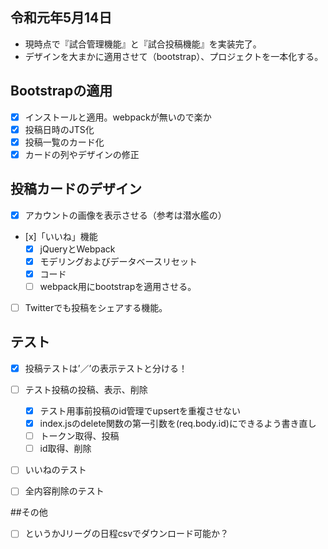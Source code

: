 ## 令和元年5月14日
- 現時点で『試合管理機能』と『試合投稿機能』を実装完了。
- デザインを大まかに適用させて（bootstrap）、プロジェクトを一本化する。

## Bootstrapの適用
- [x] インストールと適用。webpackが無いので楽か
- [x] 投稿日時のJTS化
- [x] 投稿一覧のカード化
 - [x] カードの列やデザインの修正

## 投稿カードのデザイン
- [x] アカウントの画像を表示させる（参考は潜水艦の）
- [x]「いいね」機能
  - [x] jQueryとWebpack
  - [x] モデリングおよびデータベースリセット
  - [x] コード
  - [ ] webpack用にbootstrapを適用させる。
- [ ] Twitterでも投稿をシェアする機能。

## テスト
- [x] 投稿テストは’／’の表示テストと分ける！

- [ ] テスト投稿の投稿、表示、削除
  - [x] テスト用事前投稿のid管理でupsertを重複させない
  - [x] index.jsのdelete関数の第一引数を(req.body.id)にできるよう書き直し
  - [ ] トークン取得、投稿
  - [ ] id取得、削除

- [ ] いいねのテスト
- [ ] 全内容削除のテスト

##その他
- [ ] というかJリーグの日程csvでダウンロード可能か？